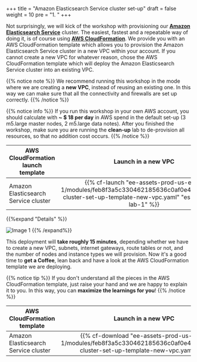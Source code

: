 +++
title = "Amazon Elasticsearch Service cluster set-up"
draft = false
weight = 10
pre = "1. "
+++

Not surprisingly, we will kick of the workshop with provisioning our **[Amazon Elasticsearch Service](https://aws.amazon.com/elasticsearch-service/)** cluster. The easiest, fastest and a repeatable way of doing it, is of course using **[AWS CloudFormation](https://aws.amazon.com/cloudformation/)**. We provide you with an AWS CloudFormation template which allows you to provision the Amazon Elasticsearch Service cluster in a new VPC within your account. If you cannot create a new VPC for whatever reason, chose the AWS CloudFormation template which will deploy the Amazon Elasticsearch Service cluster into an existing VPC.

{{% notice note %}}
We recommend running this workshop in the mode where we are creating a **new VPC**, instead of reusing an existing one. In this way we can make sure that all the connectivity and firewalls are set up correctly.
{{% /notice %}}

{{% notice info %}}
If you run this workshop in your own AWS account, you should calculate with **~ $ 18 per day** in AWS spend in the default set-up (3 m5.large master nodes, 2 m5.large data notes). After you finished the workshop, make sure you are running the **clean-up** lab to de-provision all resources, so that no addition cost occurs.
{{% /notice %}}

| AWS CloudFormation launch template | Launch in a new VPC | Launch in an existing VPC |
| ------ |:------:|:--------:|
| Amazon Elasticsearch Service cluster | {{% cf-launch "ee-assets-prod-us-east-1/modules/feb8f3a5c330462185636c0af0e4a536/v1/es-cluster-set-up-template-new-vpc.yaml" "es-workshop-lab-1" %}} | {{% cf-launch "ee-assets-prod-us-east-1/modules/feb8f3a5c330462185636c0af0e4a536/v1/es-cluster-set-up-template-existing-vpc.yaml" "es-workshop-lab-1" %}} |  

{{%expand "Details" %}}


![Image 1](/images/1-es-cluster-set-up/index-1.png)
{{% /expand%}}

This deployment will **take roughly 15 minutes**, depending whether we have to create a new VPC, subnets, internet gateways, route tables or not, and the number of nodes and instance types we will provision. Now it's a good time to **get a Coffee**, lean back and have a look at the AWS CloudFormation template we are deploying.  

{{% notice tip %}}
If you don't understand all the pieces in the AWS CloudFormation template, just raise your hand and we are happy to explain it to you. In this way, you can **maximize the learnings for you**!
{{% /notice %}}

| AWS CloudFormation template | Launch in a new VPC | Launch in an existing VPC |
| ------ |:------:|:--------:|
| Amazon Elasticsearch Service cluster | {{% cf-download "ee-assets-prod-us-east-1/modules/feb8f3a5c330462185636c0af0e4a536/v1/es-cluster-set-up-template-new-vpc.yaml" %}} | {{% cf-download "ee-assets-prod-us-east-1/modules/feb8f3a5c330462185636c0af0e4a536/v1/es-cluster-set-up-template-existing-vpc.yaml" %}} | 
